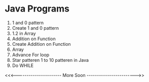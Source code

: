 # Java Programs

1. 1 and 0 pattern
2. Create 1 and 0 pattern
3. 1.2 in Array
4. Addition on Function
5. Create Addition on Function
6.  Array
7.  Advance For loop
8.  Star patteren 1 to 10 patteren in Java
9.  Do WHILE 









<<<---------------------- More Soon ------------------------>>

